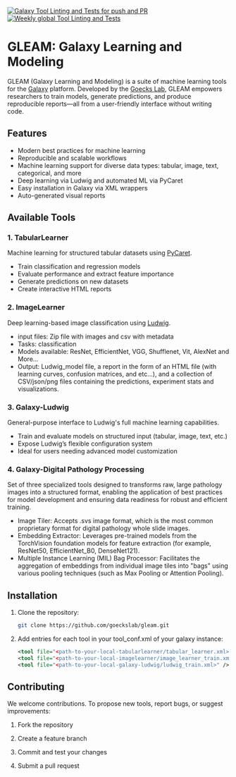 [![Galaxy Tool Linting and Tests for push and PR](https://github.com/goeckslab/gleam/actions/workflows/pr.yaml/badge.svg?branch=main)](https://github.com/goeckslab/gleam/actions/workflows/pr.yaml/badge.svg)
[![Weekly global Tool Linting and Tests](https://github.com/goeckslab/gleam/actions/workflows/ci.yaml/badge.svg?branch=main)](https://github.com/goeckslab/gleam/actions/workflows/ci.yaml/badge.svg)

# GLEAM: Galaxy Learning and Modeling

GLEAM (Galaxy Learning and Modeling) is a suite of machine learning tools for the [Galaxy](https://usegalaxy.org/) platform. Developed by the [Goecks Lab](https://goeckslab.org/), GLEAM empowers researchers to train models, generate predictions, and produce reproducible reports—all from a user-friendly interface without writing code.

## Features
- Modern best practices for machine learning
- Reproducible and scalable workflows
- Machine learning support for diverse data types: tabular, image, text, categorical, and more
- Deep learning via Ludwig and automated ML via PyCaret
- Easy installation in Galaxy via XML wrappers
- Auto-generated visual reports

## Available Tools

### 1. TabularLearner

Machine learning for structured tabular datasets using [PyCaret](https://pycaret.org/).

- Train classification and regression models
- Evaluate performance and extract feature importance
- Generate predictions on new datasets
- Create interactive HTML reports

### 2. ImageLearner

Deep learning-based image classification using [Ludwig](https://ludwig.ai/).

- input files: Zip file with images  and csv with metadata
- Tasks: classification
- Models available: ResNet, EfficientNet, VGG, Shufflenet, Vit, AlexNet and More...
- Output: Ludwig_model file, a report in the form of an HTML file (with learning curves, confusion matrices, and etc...), and a collection of CSV/json/png files containing the predictions, experiment stats and visualizations.

### 3. Galaxy-Ludwig

General-purpose interface to Ludwig's full machine learning capabilities.

- Train and evaluate models on structured input (tabular, image, text, etc.)
- Expose Ludwig’s flexible configuration system
- Ideal for users needing advanced model customization

### 4. Galaxy-Digital Pathology Processing

Set of three specialized tools designed to transforms raw, large pathology images into a structured format, enabling the application of best practices for model development and ensuring data readiness for robust and efficient training.

- Image Tiler: Accepts .svs image format, which is the most common proprietary format for digital pathology whole slide images.
- Embedding Extractor: Leverages pre-trained models from the TorchVision foundation models for feature extraction (for example, ResNet50, EfficientNet_B0, DenseNet121).
- Multiple Instance Learning (MIL) Bag Processor: Facilitates the aggregation of embeddings from individual image tiles into "bags" using various pooling techniques (such as Max Pooling or Attention Pooling).

## Installation

1. Clone the repository:

   ```bash
   git clone https://github.com/goeckslab/gleam.git
   ```

2. Add entries for each tool in your tool_conf.xml of your galaxy instance:
    ```xml
    <tool file="<path-to-your-local-tabularlearner/tabular_learner.xml>" />
    <tool file="<path-to-your-local-imagelearner/image_learner_train.xml>" />
    <tool file="<path-to-your-local-galaxy-ludwig/ludwig_train.xml>" />
    ```


## Contributing
We welcome contributions. To propose new tools, report bugs, or suggest improvements:

1. Fork the repository

2. Create a feature branch

3. Commit and test your changes

4. Submit a pull request


